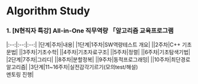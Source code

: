 # Algorithm Study


### 1. [N현직자 특강] All-in-One 직무역량 「알고리즘 교육프로그램
|:--:|:--:|:--:|
|단계|주차|내용|
|1단계|1주차|SW역량테스트 개요|
||2주차|C++ 기초문법|
||3주차|기초수학|
||4주차|기초자료구조|
||5주차|정렬|
||6주차|기초탐색기법|
|2단계|7주차|그리디|
||8주차|분할정복|
||9주차|동적프로그래밍|
||10주차|최단경로 알고리즘|
|3단계|11~16주차|실전감각기르기(모의test/해설)<br>멘토링 진행|
